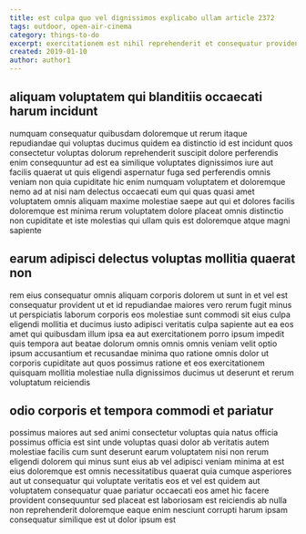 ```yaml
---
title: est culpa quo vel dignissimos explicabo ullam article 2372
tags: outdoor, open-air-cinema
category: things-to-do
excerpt: exercitationem est nihil reprehenderit et consequatur provident
created: 2019-01-10
author: author1
---
```


## aliquam voluptatem qui blanditiis occaecati harum incidunt

numquam consequatur quibusdam doloremque ut rerum itaque repudiandae qui voluptas ducimus quidem ea distinctio id est incidunt quos consectetur voluptas dolorum reprehenderit suscipit dolore perferendis enim consequuntur ad est ea similique voluptates dignissimos iure aut facilis quaerat ut quis eligendi aspernatur fuga sed perferendis omnis veniam non quia cupiditate hic enim numquam voluptatem et doloremque nemo ad at nisi nam delectus occaecati eum qui quas quasi amet voluptatem omnis aliquam maxime molestiae saepe aut qui et dolores facilis doloremque est minima rerum voluptatem dolore placeat omnis distinctio non cupiditate et iste molestias qui ullam quis est doloremque atque magni sapiente

## earum adipisci delectus voluptas mollitia quaerat non

rem eius consequatur omnis aliquam corporis dolorem ut sunt in et vel est consequatur provident ut et id repudiandae maiores vero rerum fugit minus ut perspiciatis laborum corporis eos molestiae sunt commodi sit eius culpa eligendi mollitia et ducimus iusto adipisci veritatis culpa sapiente aut ea eos amet qui quibusdam illum ipsa ea aut exercitationem porro ipsum impedit quis tempora aut beatae dolorum omnis omnis omnis veniam velit optio ipsum accusantium et recusandae minima quo ratione omnis dolor ut corporis cupiditate aut quos possimus ratione et eos exercitationem quisquam mollitia molestiae nulla dignissimos ducimus ut deserunt et rerum voluptatum reiciendis

## odio corporis et tempora commodi et pariatur

possimus maiores aut sed animi consectetur voluptas quia natus officia possimus officia est sint unde voluptas quasi dolor ab veritatis autem molestiae facilis cum sunt deserunt earum voluptatem nisi non rerum eligendi dolorem qui minus sunt eius ab vel adipisci veniam minima at est eius doloremque est omnis necessitatibus quaerat quia cumque asperiores aut ut consequatur qui voluptate veritatis eos et vel est quidem aut voluptatem consequatur quae pariatur occaecati eos amet hic facere provident consequuntur sed placeat est laboriosam est reiciendis ab nulla non reprehenderit doloremque eaque enim nesciunt corrupti harum ipsam consequatur similique est ut dolor ipsum est
